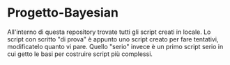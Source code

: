 # Progetto-Bayesian

All'interno di questa repository trovate tutti gli script creati in locale. Lo script con scritto
"di prova" è appunto uno script creato per fare tentativi, modificatelo quanto vi pare.
Quello "serio" invece è un primo script serio in cui getto le basi per costruire script più complessi.

